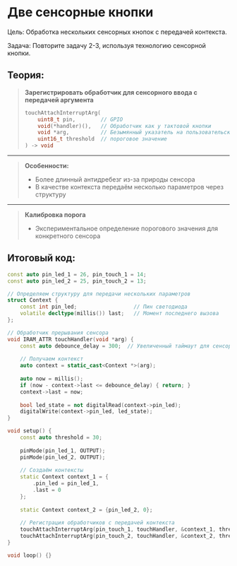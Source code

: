 # Две сенсорные кнопки

Цель: Обработка нескольких сенсорных кнопок с передачей контекста.

Задача: Повторите задачу 2-3, используя технологию сенсорной кнопки.

## Теория:

> **Зарегистрировать обработчик для сенсорного ввода с передачей аргумента**
> 
> ```cpp
> touchAttachInterruptArg(
>     uint8_t pin,        // GPIO 
>     void(*handler)(),   // Обработчик как у тактовой кнопки
>     void *arg,          // Безымянный указатель на пользовательские данные
>     uint16_t threshold  // пороговое значение
> ) -> void
> ```

---

> **Особенности:**
> 
> - Более длинный антидребезг из-за природы сенсора
> - В качестве контекста передаём несколько параметров через структуру

---

> **Калибровка порога**
> 
> - Экспериментальное определение порогового значения для конкретного сенсора

## Итоговый код:

```cpp
const auto pin_led_1 = 26, pin_touch_1 = 14;
const auto pin_led_2 = 25, pin_touch_2 = 13;

// Определяем структуру для передачи нескольких параметров
struct Context {
    const int pin_led;                  // Пин светодиода
    volatile decltype(millis()) last;   // Момент последнего вызова
};

// Обработчик прерывания сенсора
void IRAM_ATTR touchHandler(void *arg) {
    const auto debounce_delay = 300;  // Увеличенный таймаут для сенсора
    
    // Получаем контекст
    auto context = static_cast<Context *>(arg);
    
    auto now = millis();
    if (now - context->last <= debounce_delay) { return; }
    context->last = now;
    
    bool led_state = not digitalRead(context->pin_led);
    digitalWrite(context->pin_led, led_state);
}

void setup() {
    const auto threshold = 30;
    
    pinMode(pin_led_1, OUTPUT);
    pinMode(pin_led_2, OUTPUT);
    
    // Создаём контексты
    static Context context_1 = {
        .pin_led = pin_led_1,
        .last = 0
    };
    
    static Context context_2 = {pin_led_2, 0};
    
    // Регистрация обработчиков с передачей контекста
    touchAttachInterruptArg(pin_touch_1, touchHandler, &context_1, threshold);
    touchAttachInterruptArg(pin_touch_2, touchHandler, &context_2, threshold);
}

void loop() {}
```

